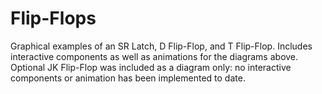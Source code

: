 # Flip-Flops
Graphical examples of an SR Latch, D Flip-Flop, and T Flip-Flop.
Includes interactive components as well as animations for the diagrams above.
Optional JK Flip-Flop was included as a diagram only: no interactive components
or animation has been implemented to date.
